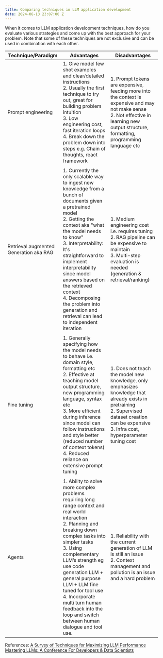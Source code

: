 ```yaml
---
title: Comparing techniques in LLM application development
date: 2024-06-13 23:07:00 Z
---
```


When it comes to LLM application development techniques, how do you evaluate various strategies and come up with the best approach for your problem.  Note that some of these techniques are not exclusive and can be used in combination with each other. 


| Technique/Paradigm                       | Advantages                                                                                                                                                                                                                                                                                                      | Disadvantages                                                                                 |
|--------------------------------|-----------------------------------------------------------------------------------------------------------------------------------------------------------------------------------------------------------------------------------------------------------------------------------------------------------------|------------------------------------------------------------------------------------------------|
| Prompt engineering             | 1. Give model few shot examples and clear/detailed instructions<br>2. Usually the first technique to try out, great for building problem intuition<br>3. Low engineering cost, fast iteration loops<br>4. Break down the problem down into steps e.g. Chain of thoughts, react framework | 1. Prompt tokens are expensive, feeding more into the context is expensive and may not make sense<br>2. Not effective in learning new output structure, formatting, programming language etc                        |
|                       |    |   |                                                                                                                                                                                                                                                                                                                                                                                           
| Retrieval augmented Generation aka RAG | 1. Currently the only scalable way to ingest new knowledge from a bunch of documents given a pretrained model<br>2. Getting the context aka "what the model needs to know"<br>3. Interpretability: It's straightforward to implement interpretability since model answers based on the retrieved context<br>4. Decomposing the problem into generation and retrieval can lead to independent iteration | 1. Medium engineering cost i.e. requires tuning<br>2. RAG pipeline can be expensive to maintain<br>3. Multi-step evaluation is needed (generation & retrieval/ranking) |
|                       |    |   |         
| Fine tuning                    | 1. Generally specifying how the model needs to behave i.e. domain style, formatting etc<br>2. Effective at teaching model output structure, new programming language, syntax etc<br>3. More efficient during inference since model can follow instructions and style better (reduced number of context tokens)<br>4. Reduced reliance on extensive prompt tuning | 1. Does not teach the model new knowledge, only emphasizes knowledge that already exists in pretraining<br>2. Supervised dataset creation can be expensive<br>3. Infra cost, hyperparameter tuning cost|
|                       |    |   |         
| Agents                         | 1. Ability to solve more complex problems requiring long range context and real world interaction<br>2. Planning and breaking down complex tasks into simpler tasks<br>3. Using complementary LLM’s strength eg use code generation LLM  + general purpose LLM + LLM fine tuned for tool use<br>4. Incorporate multi turn human feedback into the loop and switch between human dialogue and tool use.                                                                                                                                                                                                                                                                   | 1. Reliability with the current generation of LLM is still an issue<br>2. Context management and pollution is an issue and a hard problem |


References: 
[A Survey of Techniques for Maximizing LLM Performance
](https://www.youtube.com/watch?v=ahnGLM-RC1Y&ab_channel=OpenAI)<br>
[Mastering LLMs: A Conference For Developers & Data Scientists](https://maven.com/parlance-labs/fine-tuning)
